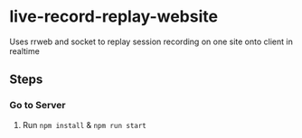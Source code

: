# live-record-replay-website
Uses rrweb and socket to replay session recording on one site onto client in realtime


## Steps

### Go to Server 

1. Run `npm install` & `npm run start`

